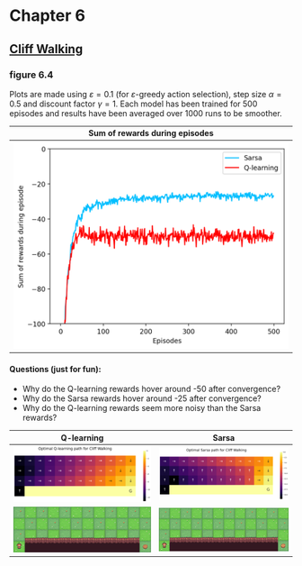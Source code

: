 # Chapter 6

## [Cliff Walking](https://gymnasium.farama.org/environments/toy_text/cliff_walking/)

### figure 6.4
Plots are made using $\varepsilon = 0.1$ (for $\varepsilon$-greedy action selection), step size $\alpha=0.5$ and discount factor $\gamma = 1$. 
Each model has been trained for 500 episodes and results have been averaged over 1000 runs to be smoother.

| Sum of rewards during episodes|
| :---------------------------: |
| <img src="https://github.com/RamtinMoslemi/reinforcement-learning-an-introduction/blob/master/images/chapter06/figure_6_4.png" width="583"> | 

#### Questions (just for fun):
- Why do the Q-learning rewards hover around -50 after convergence?
- Why do the Sarsa rewards hover around -25 after convergence?
- Why do the Q-learning rewards seem more noisy than the Sarsa rewards?


| Q-learning | Sarsa | 
| :--------: | :---: |
| ![](https://github.com/RamtinMoslemi/reinforcement-learning-an-introduction/blob/master/images/chapter06/Optimal%20Q-Learning%20path%20for%20Cliff%20Walking.png) | ![](https://github.com/RamtinMoslemi/reinforcement-learning-an-introduction/blob/master/images/chapter06/Optimal%20Sarsa%20path%20for%20Cliff%20Walking.png) |
| ![](https://github.com/RamtinMoslemi/reinforcement-learning-an-introduction/blob/master/images/chapter06/q-learning_cliff_walking.gif) | ![](https://github.com/RamtinMoslemi/reinforcement-learning-an-introduction/blob/master/images/chapter06/sarsa_cliff_walking.gif) |

